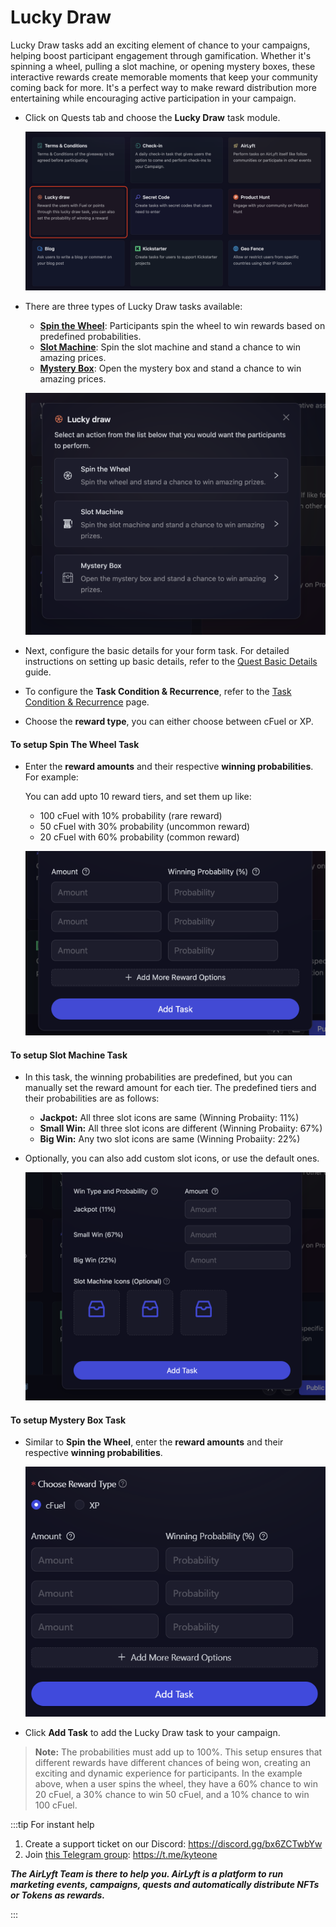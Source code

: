 # Lucky Draw

Lucky Draw tasks add an exciting element of chance to your campaigns, helping boost participant engagement through gamification. Whether it's spinning a wheel, pulling a slot machine, or opening mystery boxes, these interactive rewards create memorable moments that keep your community coming back for more. It's a perfect way to make reward distribution more entertaining while encouraging active participation in your campaign.

- Click on Quests tab and choose the **Lucky Draw** task module.

  ![Lucky Draw Task Main](../../images/LuckydrawTaskMain.png)

- There are three types of Lucky Draw tasks available:

  - [**Spin the Wheel**](#to-setup-spin-the-wheel-task): Participants spin the wheel to win rewards based on predefined probabilities.
  - [**Slot Machine**](#to-setup-slot-machine-task): Spin the slot machine and stand a chance to win amazing prices.
  - [**Mystery Box**](#to-setup-mystery-box-task): Open the mystery box and stand a chance to win amazing prices.

  ![Lucky Draw Task Options](../../images/LuckydrawTaskOptions.png)

- Next, configure the basic details for your form task. For detailed instructions on setting up basic details, refer to the [Quest Basic Details](../quest-basic-details.md) guide.

- To configure the **Task Condition & Recurrence**, refer to the [Task Condition & Recurrence](../task-condition-and-recurrence.md) page.

- Choose the **reward type**, you can either choose between cFuel or XP.

#### To setup Spin The Wheel Task

- Enter the **reward amounts** and their respective **winning probabilities**. For example:

  You can add upto 10 reward tiers, and set them up like:

  - 100 cFuel with 10% probability (rare reward)
  - 50 cFuel with 30% probability (uncommon reward)
  - 20 cFuel with 60% probability (common reward)

  ![Spin the Wheel Task Reward](../../images/LuckydrawTaskSpinBox.png)

#### To setup Slot Machine Task

- In this task, the winning probabilities are predefined, but you can manually set the reward amount for each tier. The predefined tiers and their probabilities are as follows:

  - **Jackpot:** All three slot icons are same (Winning Probaiity: 11%)
  - **Small Win:** All three slot icons are different (Winning Probaiity: 67%)
  - **Big Win:** Any two slot icons are same (Winning Probaiity: 22%)

- Optionally, you can also add custom slot icons, or use the default ones.

  ![Slot Machine Task Reward](../../images/LuckydrawTaskSlot.png)

#### To setup Mystery Box Task

- Similar to **Spin the Wheel**, enter the **reward amounts** and their respective **winning probabilities**.

  ![Mystery Box Task Reward](../../images/mysterybox.png)

- Click **Add Task** to add the Lucky Draw task to your campaign.

> **Note:** The probabilities must add up to 100%. This setup ensures that different rewards have different chances of being won, creating an exciting and dynamic experience for participants. In the example above, when a user spins the wheel, they have a 60% chance to win 20 cFuel, a 30% chance to win 50 cFuel, and a 10% chance to win 100 cFuel.

:::tip For instant help

1. Create a support ticket on our Discord: https://discord.gg/bx6ZCTwbYw
2. Join [this Telegram group](https://t.me/kyteone): https://t.me/kyteone

**_The AirLyft Team is there to help you. AirLyft is a platform to run marketing events, campaigns, quests and automatically distribute NFTs or Tokens as rewards._**

:::
